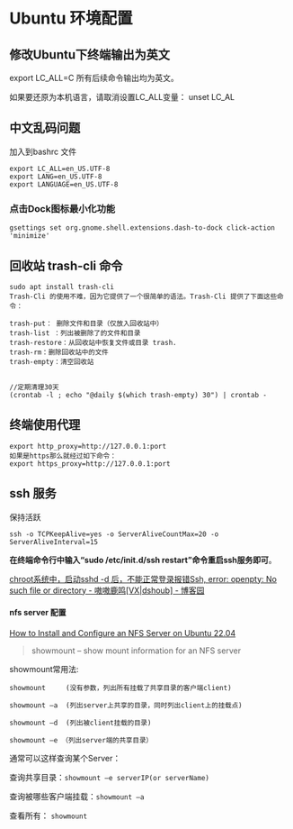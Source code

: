 # Ubuntu 环境配置

## 修改Ubuntu下终端输出为英文

export LC_ALL=C 所有后续命令输出均为英文。

如果要还原为本机语言，请取消设置LC_ALL变量： unset LC_AL

## 中文乱码问题

加入到bashrc 文件

```shell
export LC_ALL=en_US.UTF-8
export LANG=en_US.UTF-8
export LANGUAGE=en_US.UTF-8
```

### 点击Dock图标最小化功能

```shell
gsettings set org.gnome.shell.extensions.dash-to-dock click-action 'minimize'
```

## 回收站 trash-cli 命令

```shell
sudo apt install trash-cli
Trash-Cli 的使用不难，因为它提供了一个很简单的语法。Trash-Cli 提供了下面这些命令：

trash-put： 删除文件和目录（仅放入回收站中）
trash-list ：列出被删除了的文件和目录
trash-restore：从回收站中恢复文件或目录 trash.
trash-rm：删除回收站中的文件
trash-empty：清空回收站


//定期清理30天
(crontab -l ; echo "@daily $(which trash-empty) 30") | crontab -
```

## 终端使用代理

```shell
export http_proxy=http://127.0.0.1:port
如果是https那么就经过如下命令：
export https_proxy=http://127.0.0.1:port
```

## ssh 服务

保持活跃

```shell
ssh -o TCPKeepAlive=yes -o ServerAliveCountMax=20 -o ServerAliveInterval=15
```

**在终端命令行中输入“sudo /etc/init.d/ssh restart”命令重启ssh服务即可**。

[chroot系统中，启动sshd -d 后，不能正常登录报错Ssh, error: openpty: No such file or directory - 嗷嗷鹿鸣[VX|dshoub] - 博客园](https://www.cnblogs.com/ip99/p/13224767.html)

#### nfs server 配置

[How to Install and Configure an NFS Server on Ubuntu 22.04](https://linuxhint.com/install-and-configure-nfs-server-ubuntu-22-04/)

> showmount – show mount information for an NFS server

showmount常用法:

```shell
showmount     (没有参数，列出所有挂载了共享目录的客户端client)

showmount –a  (列出server上共享的目录，同时列出client上的挂载点)

showmount –d  (列出被client挂载的目录)

showmount –e （列出server端的共享目录）
```

通常可以这样查询某个Server：

查询共享目录：`showmount –e serverIP(or serverName)`

查询被哪些客户端挂载：`showmount –a`

查看所有： `showmount`